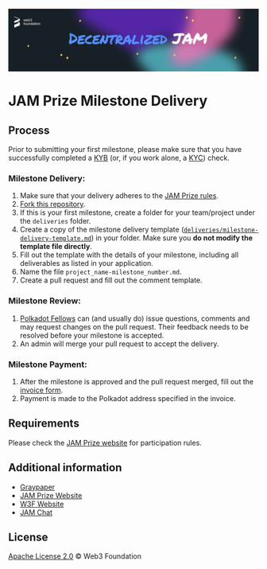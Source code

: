 
<p align="center">
  <img src="static/jam-banner.png" style="width:1300px" />
</p>


# JAM Prize Milestone Delivery

## Process

Prior to submitting your first milestone, please make sure that you have successfully completed a [KYB](https://in.sumsub.com/idensic/l/#/uni_LhZH9SdrmtuvGnnz) (or, if you work alone, a [KYC](https://in.sumsub.com/idensic/l/#/uni_ZUSbgdezo6hdrZVn)) check.

### Milestone Delivery:
  1. Make sure that your delivery adheres to the [JAM Prize rules](https://jam.web3.foundation/rules).
  2. [Fork this repository](https://github.com/w3f/jam-milestone-delivery/fork).
  3. If this is your first milestone, create a folder for your team/project under the `deliveries` folder.
  4. Create a copy of the milestone delivery template ([`deliveries/milestone-delivery-template.md`](deliveries/milestone-delivery-template.md)) in your folder. Make sure you **do not modify the template file directly**. 
  5. Fill out the template with the details of your milestone, including all deliverables as listed in your application.
  6. Name the file `project_name-milestone_number.md`.
  7. Create a pull request and fill out the comment template.

### Milestone Review:
  1. [Polkadot Fellows](https://polkadot-fellows.github.io/dashboard/) can (and usually do) issue questions, comments and may request changes on the pull request. Their feedback needs to be resolved before your milestone is accepted.
  2. An admin will merge your pull request to accept the delivery.

### Milestone Payment:
  1. After the milestone is approved and the pull request merged, fill out the [invoice form](TODO).
  2. Payment is made to the Polkadot address specified in the invoice.

## Requirements

Please check the [JAM Prize website](https://jam.web3.foundation/) for participation rules.

## Additional information

- [Graypaper](https://graypaper.com/)
- [JAM Prize Website](https://jam.web3.foundation/)
- [W3F Website](https://web3.foundation/)
- [JAM Chat](https://matrix.to/#/#jam:polkadot.io)

## License <!-- omit in toc -->

[Apache License 2.0](LICENSE) © Web3 Foundation
